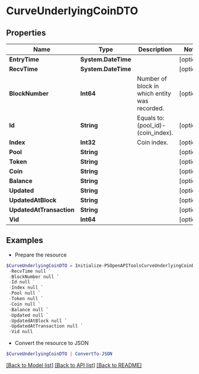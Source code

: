 # CurveUnderlyingCoinDTO
## Properties

Name | Type | Description | Notes
------------ | ------------- | ------------- | -------------
**EntryTime** | **System.DateTime** |  | [optional] 
**RecvTime** | **System.DateTime** |  | [optional] 
**BlockNumber** | **Int64** | Number of block in which entity was recorded. | [optional] 
**Id** | **String** | Equals to: (pool_id)-(coin_index). | [optional] 
**Index** | **Int32** | Coin index. | [optional] 
**Pool** | **String** |  | [optional] 
**Token** | **String** |  | [optional] 
**Coin** | **String** |  | [optional] 
**Balance** | **String** |  | [optional] 
**Updated** | **String** |  | [optional] 
**UpdatedAtBlock** | **String** |  | [optional] 
**UpdatedAtTransaction** | **String** |  | [optional] 
**Vid** | **Int64** |  | [optional] 

## Examples

- Prepare the resource
```powershell
$CurveUnderlyingCoinDTO = Initialize-PSOpenAPIToolsCurveUnderlyingCoinDTO  -EntryTime null `
 -RecvTime null `
 -BlockNumber null `
 -Id null `
 -Index null `
 -Pool null `
 -Token null `
 -Coin null `
 -Balance null `
 -Updated null `
 -UpdatedAtBlock null `
 -UpdatedAtTransaction null `
 -Vid null
```

- Convert the resource to JSON
```powershell
$CurveUnderlyingCoinDTO | ConvertTo-JSON
```

[[Back to Model list]](../README.md#documentation-for-models) [[Back to API list]](../README.md#documentation-for-api-endpoints) [[Back to README]](../README.md)

